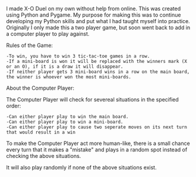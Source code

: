 I made X-O Duel on my own without help from online. This was created using Python and Pygame. My purpose for making this was to continue developing my Python skills and put what I had taught myself into practice. Originally I only made this a two player game, but soon went back to add in a computer player to play against.

  Rules of the Game:

    -To win, you have to win 3 tic-tac-toe games in a row.
    -If a mini-board is won it will be replaced with the winners mark (X or an O), if it is a draw it will disappear.
    -If neither player gets 3 mini-board wins in a row on the main board, the winner is whoever won the most mini-boards.

About the Computer Player:

  The Computer Player will check for severeal situations in the specified order:
  
    -Can either player play to win the main board.
    -Can either player play to win a mini-board.
    -Can either player play to cause two seperate moves on its next turn that would result in a win

  To make the Computer Player act more human-like, there is a small chance every turn that it makes a "mistake" and plays in a random spot instead of checking the above situations.
  
  It will also play randomly if none of the above situations exist.
